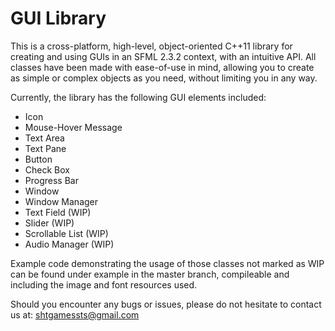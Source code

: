 # GUI Library

This is a cross-platform, high-level, object-oriented C++11 library for creating and using GUIs in an SFML 2.3.2 context, with an intuitive API. All classes have been made with ease-of-use in mind, allowing you to create as simple or complex objects as you need, without limiting you in any way.

Currently, the library has the following GUI elements included:
  - Icon
  - Mouse-Hover Message
  - Text Area
  - Text Pane
  - Button
  - Check Box
  - Progress Bar
  - Window
  - Window Manager
  - Text Field (WIP)
  - Slider (WIP)
  - Scrollable List (WIP)
  - Audio Manager (WIP)
  
Example code demonstrating the usage of those classes not marked as WIP can be found under example in the master branch,
compileable and including the image and font resources used.
  
Should you encounter any bugs or issues, please do not hesitate to contact us at: shtgamessts@gmail.com
